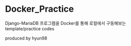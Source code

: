 # Docker_Practice
Django-MariaDB 프로그램을 Docker를 통해 로컬에서 구동해보는 template/practice codes



produced by hyun98